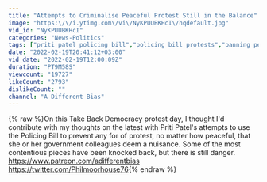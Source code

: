 ```yaml
---
title: "Attempts to Criminalise Peaceful Protest Still in the Balance"
image: "https:\/\/i.ytimg.com\/vi\/NyKPUUBKHcI\/hqdefault.jpg"
vid_id: "NyKPUUBKHcI"
categories: "News-Politics"
tags: ["priti patel policing bill","policing bill protests","banning peaceful protest in uk"]
date: "2022-02-19T20:41:12+03:00"
vid_date: "2022-02-19T12:00:09Z"
duration: "PT9M58S"
viewcount: "19727"
likeCount: "2793"
dislikeCount: ""
channel: "A Different Bias"
---
```

{% raw %}On this Take Back Democracy protest day, I thought I'd contribute with my thoughts on the latest with Priti Patel's attempts to use the Policing Bill to prevent any for of protest, no matter how peaceful, that she or her government colleagues deem a nuisance. Some of the most contentious pieces have been knocked back, but there is still danger.<br /><a rel="nofollow" target="blank" href="https://www.patreon.com/adifferentbias">https://www.patreon.com/adifferentbias</a><br /><a rel="nofollow" target="blank" href="https://twitter.com/Philmoorhouse76">https://twitter.com/Philmoorhouse76</a>{% endraw %}
